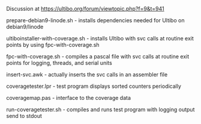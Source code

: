 Discussion at https://ultibo.org/forum/viewtopic.php?f=9&t=941

prepare-debian9-linode.sh - installs dependencies needed for Ultibo on debian9/linode

ultiboinstaller-with-coverage.sh - installs Ultibo with svc calls at routine exit points by using fpc-with-coverage.sh

fpc-with-coverage.sh - compiles a pascal file with svc calls at routine exit points for logging, threads, and serial units

insert-svc.awk - actually inserts the svc calls in an assembler file

coveragetester.lpr - test program displays sorted counters periodically

coveragemap.pas - interface to the coverage data

run-coveragetester.sh - compiles and runs test program with logging output send to stdout
